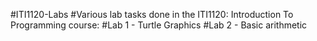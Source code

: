 #ITI1120-Labs
#Various lab tasks done in the ITI1120: Introduction To Programming course:
  #Lab 1 - Turtle Graphics
  #Lab 2 - Basic arithmetic

